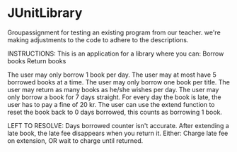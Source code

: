 # JUnitLibrary
Groupassignment for testing an existing program from our teacher. 
we're making adjustments to the code to adhere to the descriptions. 

INSTRUCTIONS:
This is an application for a library where you can:
Borrow books
Return books

The user may only borrow 1 book per day.
The user may at most have 5 borrowed books at a time.
The user may only borrow one book per title. 
The user may return as many books as he/she wishes per day.
The user may only borrow a book for 7 days straight. 
For every day the book is late, the user has to pay a fine of 20 kr. 
The user can use the extend function to reset the book back to 0 days borrowed, this counts as borrowing 1 book.

LEFT TO RESOLVE:
Days borrowed counter isn't accurate.
After extending a late book, the late fee disappears when you return it. Either: Charge late fee on extension, OR wait to charge until returned.